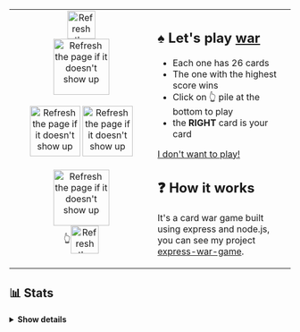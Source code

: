 <table align=center>
  <tr>
    <td width="500" valign="top">
      <div align=center><img alt="Refresh the page if it doesn't show up" src="https://malki-ewg.vercel.app/player/2/score" width=50 align=center /></div>
      <div align=center>
        <a href="https://malki-ewg.vercel.app/play?callback=https://github.com/malkiii">
          <img alt="Refresh the page if it doesn't show up" src="https://malki-ewg.vercel.app/player/2/pile" width=100 align=center />
        </a>
      </div>
      <br>
      <div align=center>
        <img alt="Refresh the page if it doesn't show up" src="https://malki-ewg.vercel.app/player/2/card" width=90 />
        <img alt="Refresh the page if it doesn't show up" src="https://malki-ewg.vercel.app/player/1/card" width=90 />
      </div>
      <br>
      <div align=center>
        <a href="https://malki-ewg.vercel.app/play?callback=https://github.com/malkiii">
          <img alt="Refresh the page if it doesn't show up" src="https://malki-ewg.vercel.app/player/1/pile" width=100 align=center />
        </a>
      </div>
      <div align=center>👆<img alt="Refresh the page if it doesn't show up" src="https://malki-ewg.vercel.app/player/1/score" width=50 align=center /></div>
    </td>
    <td width="500" valign="top">
      <h2>♠ Let's play <a href="https://youtu.be/yX-jOVer758">war</a></h2>
      <ul>
        <li>Each one has 26 cards</li>
        <li>The one with the highest score wins</li>
        <li>Click on 👆 pile at the bottom to play</li>
        <li>the <b>RIGHT</b> card is your card</li>
      </ul>
      <a href="#my-stats">I don't want to play!</a>
      <h2>❓ How it works</h2>
      <p>It's a card war game built using express and node.js, you can see my project <a href="https://github.com/malkiii/express-war-game">express-war-game</a>.</p>
    </td>
  </tr>
</table>

<h2>📊 Stats</h2>

<details name="my-stats">
  <summary><b>Show details</b></summary><br>
  <div align=center>
    <img alt="Github Streaks" height=195 src="https://github-readme-streak-stats.herokuapp.com/?user=malkiii&border_radius=0&theme=codestackr" />
    <img alt="Top Langs" height=195 src="https://github-readme-stats.vercel.app/api/top-langs/?username=malkiii&border_radius=0&hide=python&layout=donut&theme=codeSTACKr&border_color=fff" />
    <img alt="Activity Graph" height=286 src="https://github-readme-activity-graph.vercel.app/graph?username=malkiii&bg_color=09131b&color=ffffff&line=ff652f&point=ffe400&area=true" />
  </div>
</details>
